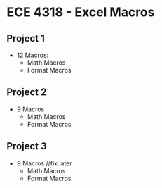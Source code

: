 # ECE 4318 - Excel Macros
## Project 1
* 12 Macros:
  * Math Macros
  * Format Macros

## Project 2
* 9 Macros
  * Math Macros
  * Format Macros

## Project 3
* 9 Macros //fix later
  * Math Macros
  * Format Macros
